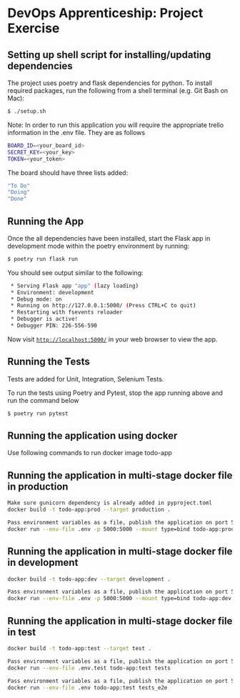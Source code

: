 # DevOps Apprenticeship: Project Exercise

## Setting up shell script for installing/updating dependencies

The project uses poetry and flask dependencies for python. To install required packages, run the following from a shell terminal (e.g. Git Bash on Mac):

```bash
$ ./setup.sh
```

Note: In order to run this application you will require the appropriate trello information in the .env file. They are as follows

```bash
BOARD_ID=<your_board_id>
SECRET_KEY=<your_key>
TOKEN=<your_token>
```

The board should have three lists added:
```bash
"To Do"
"Doing"
"Done"
```

## Running the App

Once the all dependencies have been installed, start the Flask app in development mode within the poetry environment by running:
```bash
$ poetry run flask run
```

You should see output similar to the following:
```bash
 * Serving Flask app "app" (lazy loading)
 * Environment: development
 * Debug mode: on
 * Running on http://127.0.0.1:5000/ (Press CTRL+C to quit)
 * Restarting with fsevents reloader
 * Debugger is active!
 * Debugger PIN: 226-556-590
```

Now visit [`http://localhost:5000/`](http://localhost:5000/) in your web browser to view the app.

## Running the Tests
Tests are added for Unit, Integration, Selenium Tests.

To run the tests using Poetry and Pytest, stop the app running above and run the command below
```bash
$ poetry run pytest
```

## Running the application using docker
Use following commands to run docker image todo-app

## Running the application in multi-stage docker file in production
```bash
Make sure gunicorn dependency is already added in pyproject.toml
docker build -t todo-app:prod --target production .

Pass environment variables as a file, publish the application on port 5000 and listen on port 5000
docker run --env-file .env -p 5000:5000 --mount type=bind todo-app:prod
```

## Running the application in multi-stage docker file in development
```bash
docker build -t todo-app:dev --target development .

Pass environment variables as a file, publish the application on port 5000 and listen on port 5000
docker run --env-file .env -p 5000:5000 --mount type=bind todo-app:dev
```

## Running the application in multi-stage docker file in test
```bash
docker build -t todo-app:test --target test .

Pass environment variables as a file, publish the application on port 5000 and listen on port 5000 for Integration tests
docker run --env-file .env.test todo-app:test tests

Pass environment variables as a file, publish the application on port 5000 and listen on port 5000 for E2E tests
docker run --env-file .env todo-app:test tests_e2e
```